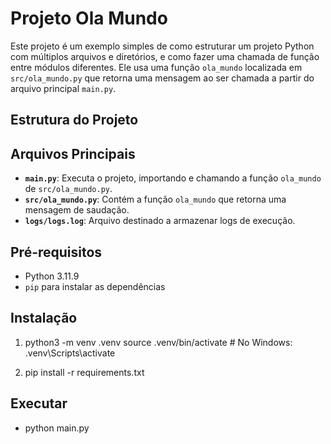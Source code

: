 # Projeto Ola Mundo

Este projeto é um exemplo simples de como estruturar um projeto Python com múltiplos arquivos e diretórios, e como fazer uma chamada de função entre módulos diferentes. Ele usa uma função `ola_mundo` localizada em `src/ola_mundo.py` que retorna uma mensagem ao ser chamada a partir do arquivo principal `main.py`.

## Estrutura do Projeto

## Arquivos Principais

- **`main.py`**: Executa o projeto, importando e chamando a função `ola_mundo` de `src/ola_mundo.py`.
- **`src/ola_mundo.py`**: Contém a função `ola_mundo` que retorna uma mensagem de saudação.
- **`logs/logs.log`**: Arquivo destinado a armazenar logs de execução.

## Pré-requisitos

- Python 3.11.9
- `pip` para instalar as dependências

## Instalação

1. python3 -m venv .venv
   source .venv/bin/activate  # No Windows: .venv\Scripts\activate

2. pip install -r requirements.txt

## Executar
- python main.py